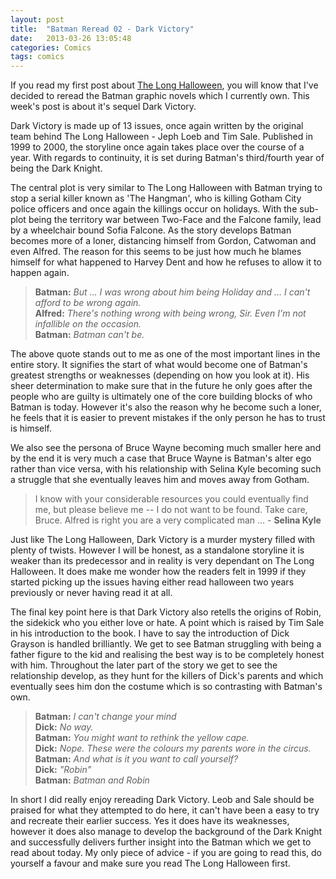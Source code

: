 ```yaml
---
layout: post
title:  "Batman Reread 02 - Dark Victory"
date:   2013-03-26 13:05:48
categories: Comics
tags: comics
---
```

If you read my first post about [The Long Halloween](http://dalemmanning.wordpress.com/2013/03/19/batman-reread-01-the-long-halloween/ "Batman Reread 01: The Long Halloween"), you will know that I've decided to reread the Batman graphic novels which I currently own. This week's post is about it's sequel Dark Victory.

Dark Victory is made up of 13 issues, once again written by the original team behind The Long Halloween - Jeph Loeb and Tim Sale. Published in 1999 to 2000, the storyline once again takes place over the course of a year. With regards to continuity, it is set during Batman's third/fourth year of being the Dark Knight.

The central plot is very similar to The Long Halloween with Batman trying to stop a serial killer known as 'The Hangman', who is killing Gotham City police officers and once again the killings occur on holidays. With the sub-plot being the territory war between Two-Face and the Falcone family, lead by a wheelchair bound Sofia Falcone. As the story develops Batman becomes more of a loner, distancing himself from Gordon, Catwoman and even Alfred. The reason for this seems to be just how much he blames himself for what happened to Harvey Dent and how he refuses to allow it to happen again.
>  
> __Batman:__ *But … I was wrong about him being Holiday and … I can't afford to be wrong again.*  
> __Alfred:__ *There's nothing wrong with being wrong, Sir. Even I'm not infallible on the occasion.*  
> __Batman:__ *Batman can't be.*  

The above quote stands out to me as one of the most important lines in the entire story. It signifies the start of what would become one of Batman's greatest strengths or weaknesses (depending on how you look at it). His sheer determination to make sure that in the future he only goes after the people who are guilty is ultimately one of the core building blocks of who Batman is today. However it's also the reason why he become such a loner, he feels that it is easier to prevent mistakes if the only person he has to trust is himself.

We also see the persona of Bruce Wayne becoming much smaller here and by the end it is very much a case that Bruce Wayne is Batman's alter ego rather than vice versa, with his relationship with Selina Kyle becoming such a struggle that she eventually leaves him and moves away from Gotham.

> I know with your considerable resources you could eventually find me, but please believe me -- I do not want to be found. Take care, Bruce. Alfred is right you are a very complicated man … - **Selina Kyle**

Just like The Long Halloween, Dark Victory is a murder mystery filled with plenty of twists. However I will be honest, as a standalone storyline it is weaker than its predecessor and in reality is very dependant on The Long Halloween. It does make me wonder how the readers felt in 1999 if they started picking up the issues having either read halloween two years previously or never having read it at all. 

The final key point here is that Dark Victory also retells the origins of Robin, the sidekick who you either love or hate. A point which is raised by Tim Sale in his introduction to the book. I have to say the introduction of Dick Grayson is handled brilliantly. We get to see Batman struggling with being a father figure to the kid and realising the best way is to be completely honest with him. Throughout the later part of the story we get to see the relationship develop, as they hunt for the killers of  Dick's parents and which eventually sees him don the costume which is so contrasting with Batman's own.

> __Batman:__ *I can't change your mind*  
> __Dick:__ *No way.*  
> __Batman:__ *You might want to rethink the yellow cape.*  
> __Dick:__ *Nope. These were the colours my parents wore in the circus.*  
> __Batman:__ *And what is it you want to call yourself?*  
> __Dick:__ *"Robin"*  
> __Batman:__ *Batman and Robin*  

In short I did really enjoy rereading Dark Victory. Leob and Sale should be praised for what they attempted to do here, it can't have been a easy to try and recreate their earlier success. Yes it does have its weaknesses, however it does also manage to develop the background of the Dark Knight and successfully delivers further insight into the Batman which we get to read about today. My only piece of advice - if you are going to read this, do yourself a favour and make sure you read The Long Halloween first. 


